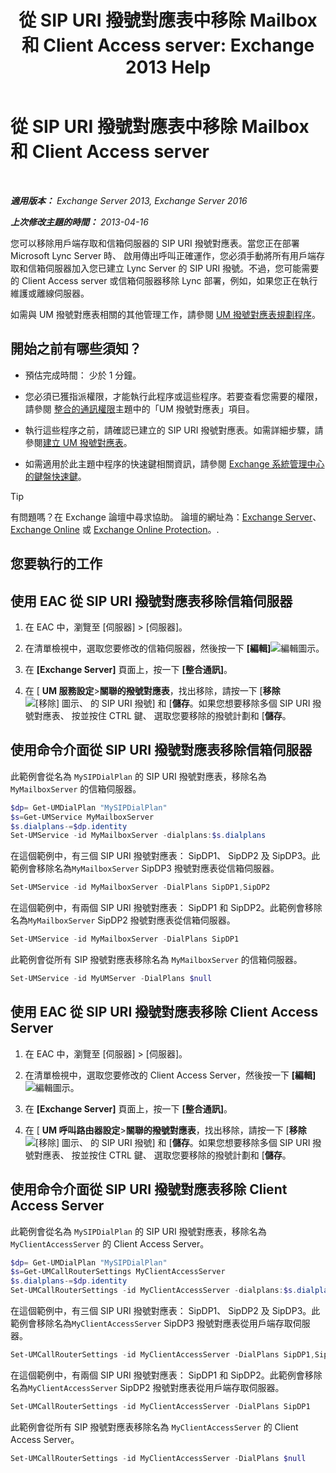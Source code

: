 ﻿---
title: '從 SIP URI 撥號對應表中移除 Mailbox 和 Client Access server: Exchange 2013 Help'
TOCTitle: 從 SIP URI 撥號對應表中移除 Mailbox 和 Client Access server
ms:assetid: 367441e1-1a0f-42c8-9fa8-8abe80b3d015
ms:mtpsurl: https://technet.microsoft.com/zh-tw/library/Aa997238(v=EXCHG.150)
ms:contentKeyID: 54652582
ms.date: 05/21/2018
mtps_version: v=EXCHG.150
ms.translationtype: MT
---

# 從 SIP URI 撥號對應表中移除 Mailbox 和 Client Access server

 

_**適用版本：** Exchange Server 2013, Exchange Server 2016_

_**上次修改主題的時間：** 2013-04-16_

您可以移除用戶端存取和信箱伺服器的 SIP URI 撥號對應表。當您正在部署 Microsoft Lync Server 時、 啟用傳出呼叫正確運作，您必須手動將所有用戶端存取和信箱伺服器加入您已建立 Lync Server 的 SIP URI 撥號。不過，您可能需要的 Client Access server 或信箱伺服器移除 Lync 部署，例如，如果您正在執行維護或離線伺服器。

如需與 UM 撥號對應表相關的其他管理工作，請參閱 [UM 撥號對應表規劃程序](um-dial-plan-procedures-exchange-2013-help.md)。

## 開始之前有哪些須知？

  - 預估完成時間： 少於 1 分鐘。

  - 您必須已獲指派權限，才能執行此程序或這些程序。若要查看您需要的權限，請參閱 [整合的通訊權限](unified-messaging-permissions-exchange-2013-help.md)主題中的「UM 撥號對應表」項目。

  - 執行這些程序之前，請確認已建立的 SIP URI 撥號對應表。如需詳細步驟，請參閱[建立 UM 撥號對應表](https://docs.microsoft.com/zh-tw/exchange/voice-mail-unified-messaging/connect-voice-mail-system/create-um-dial-plan)。

  - 如需適用於此主題中程序的快速鍵相關資訊，請參閱 [Exchange 系統管理中心的鍵盤快速鍵](keyboard-shortcuts-in-the-exchange-admin-center-exchange-online-protection-help.md)。


> [!TIP]  
> 有問題嗎？在 Exchange 論壇中尋求協助。 論壇的網址為：<a href="https://go.microsoft.com/fwlink/p/?linkid=60612">Exchange Server</a>、 <a href="https://go.microsoft.com/fwlink/p/?linkid=267542">Exchange Online</a> 或 <a href="https://go.microsoft.com/fwlink/p/?linkid=285351">Exchange Online Protection</a>。.


## 您要執行的工作

## 使用 EAC 從 SIP URI 撥號對應表移除信箱伺服器

1.  在 EAC 中，瀏覽至 \[伺服器\] \> \[伺服器\]。

2.  在清單檢視中，選取您要修改的信箱伺服器，然後按一下 **\[編輯\]**![編輯圖示](images/JJ218640.6f53ccb2-1f13-4c02-bea0-30690e6ea71d(EXCHG.150).gif "編輯圖示")。

3.  在 **\[Exchange Server\]** 頁面上，按一下 **\[整合通訊\]**。

4.  在 \[ **UM 服務設定**\>**關聯的撥號對應表**，找出移除，請按一下 \[**移除**![\[移除\] 圖示](images/JJ657492.479b6ced-8d64-4277-a725-f17fea202b28(EXCHG.150).gif "[移除] 圖示")、 的 SIP URI 撥號\] 和 \[**儲存**。如果您想要移除多個 SIP URI 撥號對應表、 按並按住 CTRL 鍵、 選取您要移除的撥號計劃和 \[**儲存**。

## 使用命令介面從 SIP URI 撥號對應表移除信箱伺服器

此範例會從名為 `MySIPDialPlan` 的 SIP URI 撥號對應表，移除名為 `MyMailboxServer` 的信箱伺服器。

```powershell
$dp= Get-UMDialPlan "MySIPDialPlan"
$s=Get-UMService MyMailboxServer
$s.dialplans-=$dp.identity
Set-UMService -id MyMailboxServer -dialplans:$s.dialplans
```

在這個範例中，有三個 SIP URI 撥號對應表： SipDP1、 SipDP2 及 SipDP3。此範例會移除名為`MyMailboxServer` SipDP3 撥號對應表從信箱伺服器。

```powershell
Set-UMService -id MyMailboxServer -DialPlans SipDP1,SipDP2
```

在這個範例中，有兩個 SIP URI 撥號對應表： SipDP1 和 SipDP2。此範例會移除名為`MyMailboxServer` SipDP2 撥號對應表從信箱伺服器。

```powershell
Set-UMService -id MyMailboxServer -DialPlans SipDP1
```

此範例會從所有 SIP 撥號對應表移除名為 `MyMailboxServer` 的信箱伺服器。

```powershell
Set-UMService -id MyUMServer -DialPlans $null
```

## 使用 EAC 從 SIP URI 撥號對應表移除 Client Access Server

1.  在 EAC 中，瀏覽至 \[伺服器\] \> \[伺服器\]。

2.  在清單檢視中，選取您要修改的 Client Access Server，然後按一下 **\[編輯\]**![編輯圖示](images/JJ218640.6f53ccb2-1f13-4c02-bea0-30690e6ea71d(EXCHG.150).gif "編輯圖示")。

3.  在 **\[Exchange Server\]** 頁面上，按一下 **\[整合通訊\]**。

4.  在 \[ **UM 呼叫路由器設定**\>**關聯的撥號對應表**，找出移除，請按一下 \[**移除**![\[移除\] 圖示](images/JJ657492.479b6ced-8d64-4277-a725-f17fea202b28(EXCHG.150).gif "[移除] 圖示")、 的 SIP URI 撥號\] 和 \[**儲存**。如果您想要移除多個 SIP URI 撥號對應表、 按並按住 CTRL 鍵、 選取您要移除的撥號計劃和 \[**儲存**。

## 使用命令介面從 SIP URI 撥號對應表移除 Client Access Server

此範例會從名為 `MySIPDialPlan` 的 SIP URI 撥號對應表，移除名為 `MyClientAccessServer` 的 Client Access Server。

```powershell
$dp= Get-UMDialPlan "MySIPDialPlan"
$s=Get-UMCallRouterSettings MyClientAccessServer
$s.dialplans-=$dp.identity
Set-UMCallRouterSettings -id MyClientAccessServer -dialplans:$s.dialplans
```
在這個範例中，有三個 SIP URI 撥號對應表： SipDP1、 SipDP2 及 SipDP3。此範例會移除名為`MyClientAccessServer` SipDP3 撥號對應表從用戶端存取伺服器。

```powershell
Set-UMCallRouterSettings -id MyClientAccessServer -DialPlans SipDP1,SipDP2
```

在這個範例中，有兩個 SIP URI 撥號對應表： SipDP1 和 SipDP2。此範例會移除名為`MyClientAccessServer` SipDP2 撥號對應表從用戶端存取伺服器。

```powershell
Set-UMCallRouterSettings -id MyClientAccessServer -DialPlans SipDP1
```

此範例會從所有 SIP 撥號對應表移除名為 `MyClientAccessServer` 的 Client Access Server。

```powershell
Set-UMCallRouterSettings -id MyClientAccessServer -DialPlans $null
```


